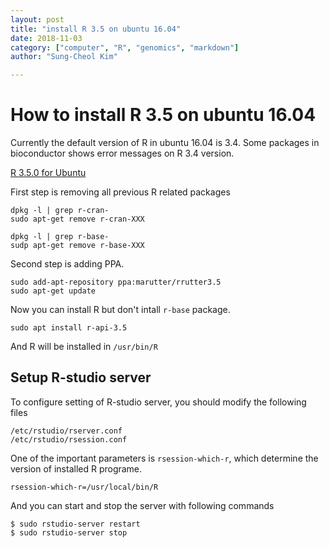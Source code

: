 ```yaml
---
layout: post
title: "install R 3.5 on ubuntu 16.04"
date: 2018-11-03
category: ["computer", "R", "genomics", "markdown"]
author: "Sung-Cheol Kim"

---
```


# How to install R 3.5 on ubuntu 16.04

Currently the default version of R in ubuntu 16.04 is 3.4. Some packages in bioconductor shows error messages on R 3.4 version.

[R 3.5.0 for Ubuntu](https://askubuntu.com/questions/1031597/r-3-5-0-for-ubuntu)

First step is removing all previous R related packages

```
dpkg -l | grep r-cran-
sudo apt-get remove r-cran-XXX

dpkg -l | grep r-base-
sudp apt-get remove r-base-XXX
```

Second step is adding PPA.

```
sudo add-apt-repository ppa:marutter/rrutter3.5
sudo apt-get update
```

Now you can install R but don't intall `r-base` package.

```
sudo apt install r-api-3.5
```

And R will be installed in `/usr/bin/R`

## Setup R-studio server

To configure setting of R-studio server, you should modify the following files

```
/etc/rstudio/rserver.conf
/etc/rstudio/rsession.conf
```

One of the important parameters is `rsession-which-r`, which determine the version of installed R programe.

```
rsession-which-r=/usr/local/bin/R
```

And you can start and stop the server with following commands

```
$ sudo rstudio-server restart
$ sudo rstudio-server stop
```
